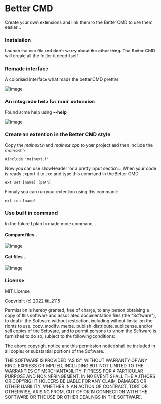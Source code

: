 # Better CMD

Create your own extensions and link them to the Better CMD to use them easier...

### Instalation

Launch the exe file and don't worry about the other thing. The Better CMD will create all the folder it need itself

### Remade interface

A colorised interface what made the better CMD prettier 

![image](https://user-images.githubusercontent.com/73474137/151667668-ccae1076-ce1a-4919-94e6-d1196f2364bf.png)

### An integrade help for main extension

Found some help using **--help**

![image](https://user-images.githubusercontent.com/73474137/151667717-6d453b36-16ff-4686-8952-8365282ea338.png)

### Create an extention in the Better CMD style

Copy the *mainext.h* and *mainext.cpp* to your project and then include the *mainext.h*

```#include "mainext.h"```

Now you can use showHeader for a pretty input section... When your code is ready export it to exe and type this command in the Better CMD

```ext set [name] [path]```

Finnaly you can run your extention using this command:

```ext run [name]```

### Use built in command 

In the future I plan to made more command...

#### Compare files...

![image](https://user-images.githubusercontent.com/73474137/151668401-803a33c4-b010-4c12-bb12-d026456280c8.png)

#### Cat files...

![image](https://user-images.githubusercontent.com/73474137/151668463-f8025cfb-bb29-45d7-9bb5-a65be061497d.png)

### License 

MIT License

Copyright (c) 2022 titi_2115

Permission is hereby granted, free of charge, to any person obtaining a copy
of this software and associated documentation files (the "Software"), to deal
in the Software without restriction, including without limitation the rights
to use, copy, modify, merge, publish, distribute, sublicense, and/or sell
copies of the Software, and to permit persons to whom the Software is
furnished to do so, subject to the following conditions:

The above copyright notice and this permission notice shall be included in all
copies or substantial portions of the Software.

THE SOFTWARE IS PROVIDED "AS IS", WITHOUT WARRANTY OF ANY KIND, EXPRESS OR
IMPLIED, INCLUDING BUT NOT LIMITED TO THE WARRANTIES OF MERCHANTABILITY,
FITNESS FOR A PARTICULAR PURPOSE AND NONINFRINGEMENT. IN NO EVENT SHALL THE
AUTHORS OR COPYRIGHT HOLDERS BE LIABLE FOR ANY CLAIM, DAMAGES OR OTHER
LIABILITY, WHETHER IN AN ACTION OF CONTRACT, TORT OR OTHERWISE, ARISING FROM,
OUT OF OR IN CONNECTION WITH THE SOFTWARE OR THE USE OR OTHER DEALINGS IN THE
SOFTWARE.
